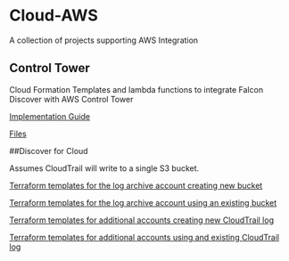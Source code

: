 # Cloud-AWS
A collection of projects supporting AWS Integration

## Control Tower
Cloud Formation Templates and lambda functions to integrate Falcon Discover with AWS Control Tower

[Implementation Guide](https://github.com/CrowdStrike/Cloud-AWS/blob/master/Control-Tower/documentation/implementation-guide.md)

[Files](https://github.com/CrowdStrike/Cloud-AWS/tree/master/Control-Tower)


##Discover for Cloud

Assumes CloudTrail will write to a single S3 bucket. 

[Terraform templates for the log archive account creating new bucket](https://github.com/CrowdStrike/Cloud-AWS/tree/master/Discover-for-Cloud-Templates/AWS/terraform/log-archive-account-new-S3-bucket-with-new-trail)

[Terraform templates for the log archive account using an existing bucket](https://github.com/CrowdStrike/Cloud-AWS/tree/master/Discover-for-Cloud-Templates/AWS/terraform/log-archive-account-existing-S3-bucket-and-trail)

[Terraform templates for additional accounts creating new CloudTrail log](https://github.com/CrowdStrike/Cloud-AWS/tree/master/Discover-for-Cloud-Templates/AWS/terraform/additional-account-new-trail)

[Terraform templates for additional accounts using and existing CloudTrail log](https://github.com/CrowdStrike/Cloud-AWS/tree/master/Discover-for-Cloud-Templates/AWS/terraform/additional-account-existing-trail)
